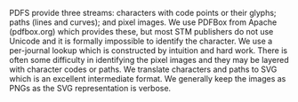 PDFS provide three streams: characters with code points or their glyphs; paths (lines and curves); and pixel images. We use PDFBox from Apache (pdfbox.org) which provides these, but most STM publishers do not use Unicode and it is formally impossible to identify the character. We use a per-journal lookup which is constructed by intuition and hard work. There is often some difficulty in identifying the pixel images and they may be layered with character codes or paths. We translate characters and paths to SVG which is an excellent intermediate format. We generally keep the images as PNGs as the SVG representation is verbose.
